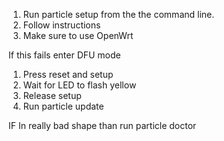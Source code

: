 1.  Run particle setup from the the command line.
2.  Follow instructions
3.  Make sure to use OpenWrt

If this fails enter DFU mode

1.  Press reset and setup
2.  Wait for LED to flash yellow
3.  Release setup
4.  Run particle update

IF In really bad shape than run particle doctor
